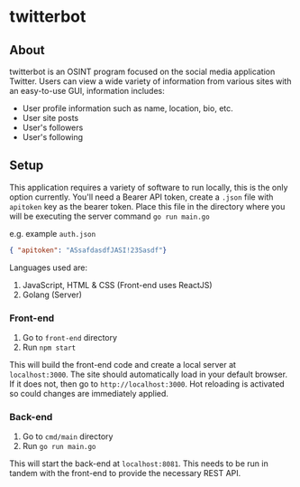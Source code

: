 # twitterbot

## About 
twitterbot is an OSINT program focused on the social media application Twitter.
Users can view a wide variety of information from various sites with an easy-to-use GUI, information includes:
- User profile information such as name, location, bio, etc.
- User site posts
- User's followers
- User's following

## Setup
This application requires a variety of software to run locally, this is the only option currently.
You'll need a Bearer API token, create a `.json` file with `apitoken` key as the bearer token. 
Place this file in the directory where you will be executing the server command `go run main.go`

e.g. example `auth.json`
```json
{ "apitoken": "ASsafdasdfJASI!23Sasdf"}
```

Languages used are:
1. JavaScript, HTML & CSS (Front-end uses ReactJS)
2. Golang (Server)

### Front-end
1. Go to `front-end` directory
2. Run `npm start`

This will build the front-end code and create a local server at `localhost:3000`. The site should automatically load in your default browser.
If it does not, then go to `http://localhost:3000`. Hot reloading is activated so could changes are immediately applied.

### Back-end
1. Go to `cmd/main` directory
2. Run `go run main.go`

This will start the back-end at `localhost:8081`. This needs to be run in tandem with the front-end to provide the necessary REST API.